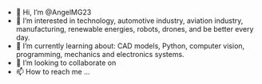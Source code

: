 - 👋 Hi, I’m @AngelMG23
- 👀 I’m interested in technology, automotive industry, aviation industry, manufacturing, renewable energies, robots, drones, and be better every day.
- 🌱 I’m currently learning about: CAD models, Python, computer vision, programming, mechanics and electronics systems.
- 💞️ I’m looking to collaborate on 
- 📫 How to reach me ...

<!---
AngelMG23/AngelMG23 is a ✨ special ✨ repository because its `README.md` (this file) appears on your GitHub profile.
You can click the Preview link to take a look at your changes.
--->
